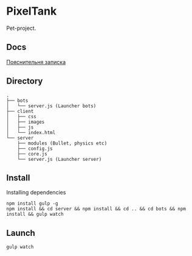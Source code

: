 # PixelTank
Pet-project.

## Docs

[Пояснительня записка][1]

[1]: https://docs.google.com/document/d/1uzHMWpqd1MHxMHRABPfHjbV0-8PezXRKPvwEwFB1-_A

## Directory
```
.
├── bots
│   └── server.js (Launcher bots)
├── client
│   ├── css
│   ├── images
│   ├── js
│   └── index.html
└── server 
    ├── modules (Bullet, physics etc)
    ├── config.js
    ├── core.js
    └── server.js (Launcher server)
```

## Install
Installing dependencies
```
npm install gulp -g
npm install && cd server && npm install && cd .. && cd bots && npm install && gulp watch
```
## Launch
```
gulp watch
```
